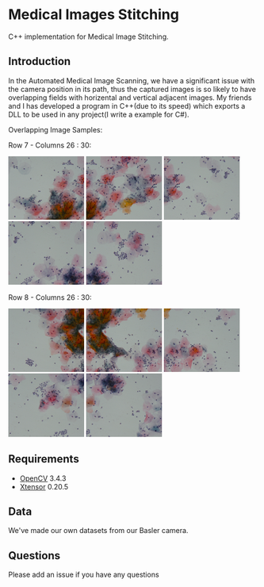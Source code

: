 # Medical Images Stitching

C++ implementation for Medical Image Stitching.

## Introduction

In the Automated Medical Image Scanning, we have a significant issue with the camera position in its path, thus the captured images is so likely to have overlapping fields with horizental and vertical adjacent images. My friends and I has developed a program in C++(due to its speed) which exports a DLL to be used in any project(I write a example for C#).

Overlapping Image Samples:

Row 7 - Columns 26 : 30:

<img src="https://github.com/AmirShahid/Stitching/blob/master/images/img_7_26.jpeg" width="153" height="128" />
<img src="https://github.com/AmirShahid/Stitching/blob/master/images/img_7_27.jpeg" width="153" height="128" />
<img src="https://github.com/AmirShahid/Stitching/blob/master/images/img_7_28.jpeg" width="153" height="128" />
<img src="https://github.com/AmirShahid/Stitching/blob/master/images/img_7_29.jpeg" width="153" height="128" />
<img src="https://github.com/AmirShahid/Stitching/blob/master/images/img_7_30.jpeg" width="153" height="128" />

Row 8 - Columns 26 : 30:

<img src="https://github.com/AmirShahid/Stitching/blob/master/images/img_8_26.jpeg" width="153" height="128" />
<img src="https://github.com/AmirShahid/Stitching/blob/master/images/img_8_27.jpeg" width="153" height="128" />
<img src="https://github.com/AmirShahid/Stitching/blob/master/images/img_8_28.jpeg" width="153" height="128" />
<img src="https://github.com/AmirShahid/Stitching/blob/master/images/img_8_29.jpeg" width="153" height="128" />
<img src="https://github.com/AmirShahid/Stitching/blob/master/images/img_8_30.jpeg" width="153" height="128" />


## Requirements

* [OpenCV](https://github.com/opencv/opencv) 3.4.3
* [Xtensor](https://github.com/xtensor-stack/xtensor) 0.20.5

## Data 

We've made our own datasets from our Basler camera.

## Questions
Please add an issue if you have any questions
